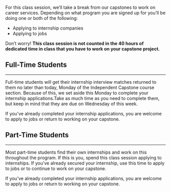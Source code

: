 For this class session, we’ll take a break from our capstones to work on career services. Depending on what program you are signed up for you’ll be doing one or both of the following:

* Applying to internship companies
* Applying to jobs

Don’t worry! **This class session is not counted in the 40 hours of dedicated time in class that you have to work on your capstone project.**

## Full-Time Students
---

Full-time students will get their internship interview matches returned to them no later than today, Monday of the Independent Capstone course section. Because of this, we set aside this Monday to complete your internship applications.Take as much time as you need to complete them, but keep in mind that they are due on Wednesday of this week.

If you’ve already completed your internship applications, you are welcome to apply to jobs or return to working on your capstone. 

## Part-Time Students
---

Most part-time students find their own internships and work on this throughout the program. If this is you, spend this class session applying to internships. If you’ve already secured your internship, use this time to apply to jobs or to continue to work on your capstone.

If you’ve already completed your internship applications, you are welcome to apply to jobs or return to working on your capstone. 
